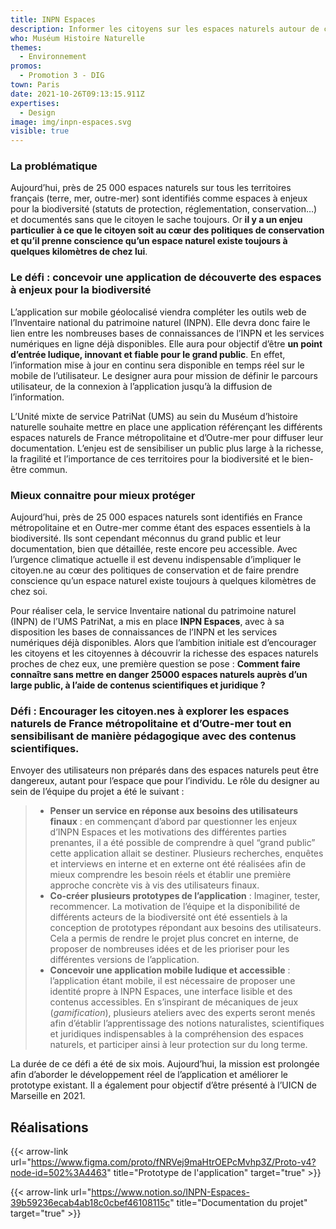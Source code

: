 ```yaml
---
title: INPN Espaces
description: Informer les citoyens sur les espaces naturels autour de chez eux
who: Muséum Histoire Naturelle
themes:
  - Environnement
promos:
  - Promotion 3 - DIG
town: Paris
date: 2021-10-26T09:13:15.911Z
expertises:
  - Design
image: img/inpn-espaces.svg
visible: true
---
```

### La problématique

Aujourd’hui, près de 25 000 espaces naturels sur tous les territoires français (terre, mer, outre-mer) sont identifiés comme espaces à enjeux pour la biodiversité (statuts de protection, réglementation, conservation…) et documentés sans que le citoyen le sache toujours. Or **il y a un enjeu particulier à ce que le citoyen soit au cœur des politiques de conservation et qu’il prenne conscience qu’un espace naturel existe toujours à quelques kilomètres de chez lui**.

### Le défi : concevoir une application de découverte des espaces à enjeux pour la biodiversité

L’application sur mobile géolocalisé viendra compléter les outils web de l’Inventaire national du patrimoine naturel (INPN). Elle devra donc faire le lien entre les nombreuses bases de connaissances de l’INPN et les services numériques en ligne déjà disponibles. Elle aura pour objectif d’être **un point d’entrée ludique, innovant et fiable pour le grand public**. En effet, l’information mise à jour en continu sera disponible en temps réel sur le mobile de l’utilisateur. Le designer aura pour mission de définir le parcours utilisateur, de la connexion à l’application jusqu’à la diffusion de l’information.

L’Unité mixte de service PatriNat (UMS) au sein du Muséum d’histoire naturelle souhaite mettre en place une application référençant les différents espaces naturels de France métropolitaine et d’Outre-mer pour diffuser leur documentation. L’enjeu est de sensibiliser un public plus large à la richesse, la fragilité et l’importance de ces territoires pour la biodiversité et le bien-être commun.

### Mieux connaitre pour mieux protéger

Aujourd’hui, près de 25 000 espaces naturels sont identifiés en France métropolitaine et en Outre-mer comme étant des espaces essentiels à la biodiversité. Ils sont cependant méconnus du grand public et leur documentation, bien que détaillée, reste encore peu accessible. Avec l’urgence climatique actuelle il est devenu indispensable d’impliquer le citoyen.ne au cœur des politiques de conservation et de faire prendre conscience qu’un espace naturel existe toujours à quelques kilomètres de chez soi.

Pour réaliser cela, le service Inventaire national du patrimoine naturel (INPN) de l’UMS PatriNat, a mis en place **INPN Espaces**, avec à sa disposition les bases de connaissances de l’INPN et les services numériques déjà disponibles. Alors que l’ambition initiale est d’encourager les citoyens et les citoyennes à découvrir la richesse des espaces naturels proches de chez eux, une première question se pose : **Comment faire connaître sans mettre en danger 25000 espaces naturels auprès d’un large public, à l’aide de contenus scientifiques et juridique ?**

### Défi : Encourager les citoyen.nes à explorer les espaces naturels de France métropolitaine et d’Outre-mer tout en sensibilisant de manière pédagogique avec des contenus scientifiques.

Envoyer des utilisateurs non préparés dans des espaces naturels peut être dangereux, autant pour l’espace que pour l’individu. Le rôle du designer au sein de l’équipe du projet a été le suivant :

> * **Penser un service en réponse aux besoins des utilisateurs finaux** : en commençant d’abord par questionner les enjeux d’INPN Espaces et les motivations des différentes parties prenantes, il a été possible de comprendre à quel “grand public” cette application allait se destiner. Plusieurs recherches, enquêtes et interviews en interne et en externe ont été réalisées afin de mieux comprendre les besoin réels et établir une première approche concrète vis à vis des utilisateurs finaux.
> * **Co-créer plusieurs prototypes de l’application** : Imaginer, tester, recommencer. La motivation de l’équipe et la disponibilité de différents acteurs de la biodiversité ont été essentiels à la conception de prototypes répondant aux besoins des utilisateurs. Cela a permis de rendre le projet plus concret en interne, de proposer de nombreuses idées et de les prioriser pour les différentes versions de l’application.
> * **Concevoir une application mobile ludique et accessible** : l’application étant mobile, il est nécessaire de proposer une identité propre à INPN Espaces, une interface lisible et des contenus accessibles. En s’inspirant de mécaniques de jeux (*gamification*), plusieurs ateliers avec des experts seront menés afin d’établir l’apprentissage des notions naturalistes, scientifiques et juridiques indispensables à la compréhension des espaces naturels, et participer ainsi à leur protection sur du long terme.

La durée de ce défi a été de six mois. Aujourd’hui, la mission est prolongée afin d’aborder le développement réel de l’application et améliorer le prototype existant. Il a également pour objectif d’être présenté à l’UICN de Marseille en 2021.

## Réalisations

{{< arrow-link url="https://www.figma.com/proto/fNRVej9maHtrOEPcMvhp3Z/Proto-v4?node-id=502%3A4463" title="Prototype de l'application" target="true" >}}

{{< arrow-link url="https://www.notion.so/INPN-Espaces-39b59236ecab4ab18c0cbef46108115c" title="Documentation du projet" target="true" >}}